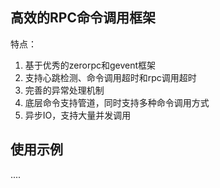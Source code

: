 
## 高效的RPC命令调用框架

特点：

1. 基于优秀的zerorpc和gevent框架
2. 支持心跳检测、命令调用超时和rpc调用超时
3. 完善的异常处理机制
4. 底层命令支持管道，同时支持多种命令调用方式
5. 异步IO，支持大量并发调用

## 使用示例

....
